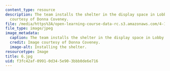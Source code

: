 ```yaml
---
content_type: resource
description: The team installs the shelter in the display space in Lobby 7. Image
  courtesy of Donna Coveney.
file: /media/https%3A/open-learning-course-data-rc.s3.amazonaws.com/4-125b-architecture-studio-building-in-landscapes-fall-2005/f3fc42af09910d345e903bbb0de6e716_6.jpg
file_type: image/jpeg
image_metadata:
  caption: The team installs the shelter in the display space in Lobby 7.
  credit: Image courtesy of Donna Coveney.
  image-alt: Installing the shelter.
resourcetype: Image
title: 6.jpg
uid: f3fc42af-0991-0d34-5e90-3bbb0de6e716
---
```

